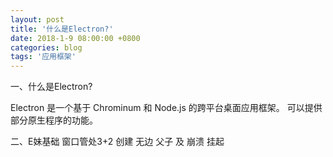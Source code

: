 ```yaml
---
layout: post
title: '什么是Electron?'
date: 2018-1-9 08:00:00 +0800
categories: blog
tags: '应用框架'
---
```


一、什么是Electron?

Electron 是一个基于 Chrominum 和 Node.js 的跨平台桌面应用框架。
可以提供部分原生程序的功能。

二、E妹基础
窗口管处3+2 创建 无边 父子 及 崩溃 挂起
